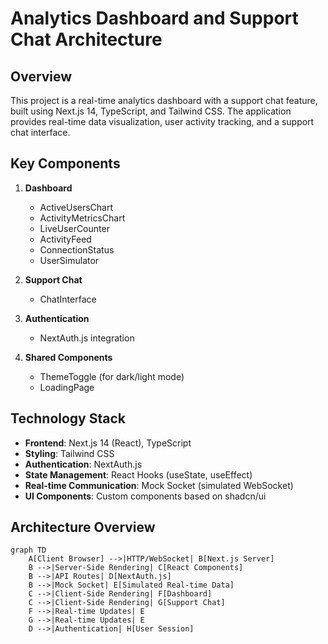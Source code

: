 # Analytics Dashboard and Support Chat Architecture

## Overview

This project is a real-time analytics dashboard with a support chat feature, built using Next.js 14, TypeScript, and Tailwind CSS. The application provides real-time data visualization, user activity tracking, and a support chat interface.

## Key Components

1. **Dashboard**
   - ActiveUsersChart
   - ActivityMetricsChart
   - LiveUserCounter
   - ActivityFeed
   - ConnectionStatus
   - UserSimulator

2. **Support Chat**
   - ChatInterface

3. **Authentication**
   - NextAuth.js integration

4. **Shared Components**
   - ThemeToggle (for dark/light mode)
   - LoadingPage

## Technology Stack

- **Frontend**: Next.js 14 (React), TypeScript
- **Styling**: Tailwind CSS
- **Authentication**: NextAuth.js
- **State Management**: React Hooks (useState, useEffect)
- **Real-time Communication**: Mock Socket (simulated WebSocket)
- **UI Components**: Custom components based on shadcn/ui

## Architecture Overview

```mermaid title="Application Architecture" type="diagram"
graph TD
    A[Client Browser] -->|HTTP/WebSocket| B[Next.js Server]
    B -->|Server-Side Rendering| C[React Components]
    B -->|API Routes| D[NextAuth.js]
    B -->|Mock Socket| E[Simulated Real-time Data]
    C -->|Client-Side Rendering| F[Dashboard]
    C -->|Client-Side Rendering| G[Support Chat]
    F -->|Real-time Updates| E
    G -->|Real-time Updates| E
    D -->|Authentication| H[User Session]
